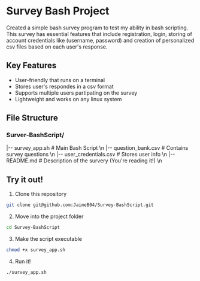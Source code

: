 # Survey Bash Project

Created a simple bash survey program to test my ability in bash scripting. This survey has essential
features that include registration, login, storing of account credentials like (username, password)
and creation of personalized csv files based on each user's response.

## Key Features
- User-friendly that runs on a terminal
- Stores user's respondes in a csv format
- Supports multiple users partipating on the survey
- Lightweight and works on any linux system

## File Structure
### Surver-BashScript/
 |-- survey_app.sh          # Main Bash Script \n
 |-- question_bank.csv      # Contains survey questions \n
 |-- user_credentials.csv   # Stores user info \n
 |-- README.md              # Description of the survery (You're reading it!) \n

## Try it out!
1. Clone this repository
```bash 
git clone git@github.com:JaimeB04/Survey-BashScript.git
```

2. Move into the project folder
```bash
cd Survey-BashScript
```

3. Make the script executable 
```bash
chmod +x survey_app.sh
```

4. Run it!
```bash 
./survey_app.sh
```
